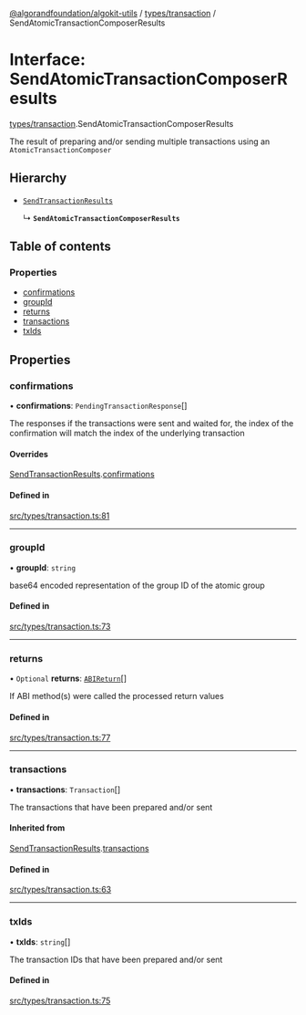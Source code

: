 [@algorandfoundation/algokit-utils](../README.md) / [types/transaction](../modules/types_transaction.md) / SendAtomicTransactionComposerResults

# Interface: SendAtomicTransactionComposerResults

[types/transaction](../modules/types_transaction.md).SendAtomicTransactionComposerResults

The result of preparing and/or sending multiple transactions using an `AtomicTransactionComposer`

## Hierarchy

- [`SendTransactionResults`](types_transaction.SendTransactionResults.md)

  ↳ **`SendAtomicTransactionComposerResults`**

## Table of contents

### Properties

- [confirmations](types_transaction.SendAtomicTransactionComposerResults.md#confirmations)
- [groupId](types_transaction.SendAtomicTransactionComposerResults.md#groupid)
- [returns](types_transaction.SendAtomicTransactionComposerResults.md#returns)
- [transactions](types_transaction.SendAtomicTransactionComposerResults.md#transactions)
- [txIds](types_transaction.SendAtomicTransactionComposerResults.md#txids)

## Properties

### confirmations

• **confirmations**: `PendingTransactionResponse`[]

The responses if the transactions were sent and waited for,
the index of the confirmation will match the index of the underlying transaction

#### Overrides

[SendTransactionResults](types_transaction.SendTransactionResults.md).[confirmations](types_transaction.SendTransactionResults.md#confirmations)

#### Defined in

[src/types/transaction.ts:81](https://github.com/lempira/algokit-utils-ts/blob/main/src/types/transaction.ts#L81)

___

### groupId

• **groupId**: `string`

base64 encoded representation of the group ID of the atomic group

#### Defined in

[src/types/transaction.ts:73](https://github.com/lempira/algokit-utils-ts/blob/main/src/types/transaction.ts#L73)

___

### returns

• `Optional` **returns**: [`ABIReturn`](../modules/types_app.md#abireturn)[]

If ABI method(s) were called the processed return values

#### Defined in

[src/types/transaction.ts:77](https://github.com/lempira/algokit-utils-ts/blob/main/src/types/transaction.ts#L77)

___

### transactions

• **transactions**: `Transaction`[]

The transactions that have been prepared and/or sent

#### Inherited from

[SendTransactionResults](types_transaction.SendTransactionResults.md).[transactions](types_transaction.SendTransactionResults.md#transactions)

#### Defined in

[src/types/transaction.ts:63](https://github.com/lempira/algokit-utils-ts/blob/main/src/types/transaction.ts#L63)

___

### txIds

• **txIds**: `string`[]

The transaction IDs that have been prepared and/or sent

#### Defined in

[src/types/transaction.ts:75](https://github.com/lempira/algokit-utils-ts/blob/main/src/types/transaction.ts#L75)
